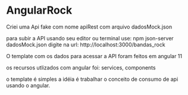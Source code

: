 # AngularRock

Criei uma Api fake com nome apiRest com arquivo dadosMock.json

para subir a API usando seu editor ou terminal use: npm json-server dadosMock.json
 digite na url: http://localhost:3000/bandas_rock
 
 O template com os dados para acessar a API foram feitos em angular 11
 
 os recursos utlizados com angular foi: services, components
 
 o template é simples a idéia é trabalhar o conceito de consumo de api usando o angular.
